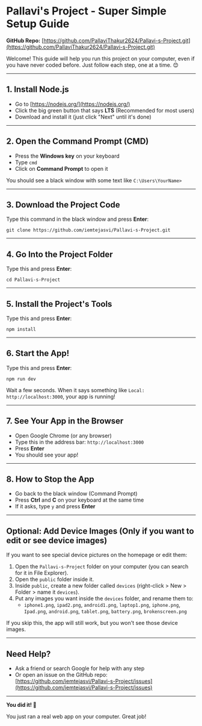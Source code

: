 # Pallavi's Project - Super Simple Setup Guide

**GitHub Repo:** [https://github.com/PallaviThakur2624/Pallavi-s-Project.git](https://github.com/PallaviThakur2624/Pallavi-s-Project.git)

Welcome! This guide will help you run this project on your computer, even if you have never coded before. Just follow each step, one at a time. 😊

---

## 1. Install Node.js

- Go to [https://nodejs.org/](https://nodejs.org/)
- Click the big green button that says **LTS** (Recommended for most users)
- Download and install it (just click "Next" until it's done)

---

## 2. Open the Command Prompt (CMD)

- Press the **Windows key** on your keyboard
- Type `cmd`
- Click on **Command Prompt** to open it

You should see a black window with some text like `C:\Users\YourName>`

---

## 3. Download the Project Code

Type this command in the black window and press **Enter**:

```
git clone https://github.com/iemtejasvi/Pallavi-s-Project.git
```

---

## 4. Go Into the Project Folder

Type this and press **Enter**:

```
cd Pallavi-s-Project
```

---

## 5. Install the Project's Tools

Type this and press **Enter**:

```
npm install
```

---

## 6. Start the App!

Type this and press **Enter**:

```
npm run dev
```

Wait a few seconds. When it says something like `Local: http://localhost:3000`, your app is running!

---

## 7. See Your App in the Browser

- Open Google Chrome (or any browser)
- Type this in the address bar: `http://localhost:3000`
- Press **Enter**
- You should see your app!

---

## 8. How to Stop the App

- Go back to the black window (Command Prompt)
- Press **Ctrl** and **C** on your keyboard at the same time
- If it asks, type `y` and press **Enter**

---

## Optional: Add Device Images (Only if you want to edit or see device images)

If you want to see special device pictures on the homepage or edit them:

1. Open the `Pallavi-s-Project` folder on your computer (you can search for it in File Explorer).
2. Open the `public` folder inside it.
3. Inside `public`, create a new folder called `devices` (right-click > New > Folder > name it `devices`).
4. Put any images you want inside the `devices` folder, and rename them to:
   - `iphone1.png`, `ipad2.png`, `android1.png`, `laptop1.png`, `iphone.png`, `Ipad.png`, `android.png`, `tablet.png`, `battery.png`, `brokenscreen.png`

If you skip this, the app will still work, but you won't see those device images.

---

## Need Help?

- Ask a friend or search Google for help with any step
- Or open an issue on the GitHub repo: [https://github.com/iemtejasvi/Pallavi-s-Project/issues](https://github.com/iemtejasvi/Pallavi-s-Project/issues)

---

**You did it! 🎉**

You just ran a real web app on your computer. Great job!
